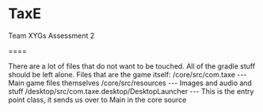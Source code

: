 TaxE
====

Team XYGs Assessment 2

====

There are a lot of files that do not want to be touched. All of the gradle stuff should be left alone.
Files that are the game itself:
  /core/src/com.taxe   ---  Main game files themselves
  /core/src/resources  ---  Images and audio and stuff
  /desktop/src/com.taxe.desktop/DesktopLauncher  --- This is the entry point class, it sends us over to Main in the core source
